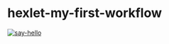 # hexlet-my-first-workflow

[![say-hello](https://github.com/oshwa364/hexlet-my-first-workflow/actions/workflows/say-hello.yml/badge.svg)](https://github.com/oshwa364/hexlet-my-first-workflow/actions/workflows/say-hello.yml)
